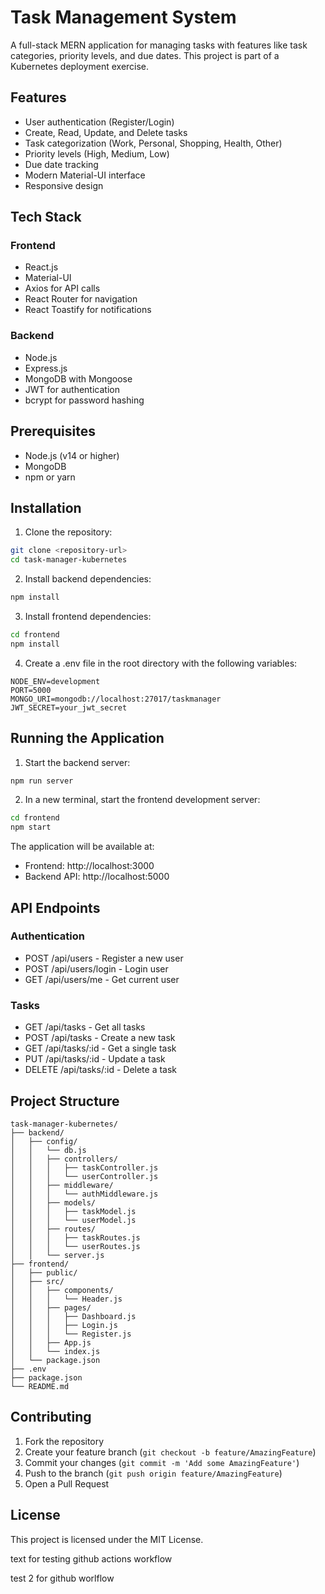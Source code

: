 # Task Management System

A full-stack MERN application for managing tasks with features like task categories, priority levels, and due dates. This project is part of a Kubernetes deployment exercise.

## Features

- User authentication (Register/Login)
- Create, Read, Update, and Delete tasks
- Task categorization (Work, Personal, Shopping, Health, Other)
- Priority levels (High, Medium, Low)
- Due date tracking
- Modern Material-UI interface
- Responsive design

## Tech Stack

### Frontend

- React.js
- Material-UI
- Axios for API calls
- React Router for navigation
- React Toastify for notifications

### Backend

- Node.js
- Express.js
- MongoDB with Mongoose
- JWT for authentication
- bcrypt for password hashing

## Prerequisites

- Node.js (v14 or higher)
- MongoDB
- npm or yarn

## Installation

1. Clone the repository:

```bash
git clone <repository-url>
cd task-manager-kubernetes
```

2. Install backend dependencies:

```bash
npm install
```

3. Install frontend dependencies:

```bash
cd frontend
npm install
```

4. Create a .env file in the root directory with the following variables:

```
NODE_ENV=development
PORT=5000
MONGO_URI=mongodb://localhost:27017/taskmanager
JWT_SECRET=your_jwt_secret
```

## Running the Application

1. Start the backend server:

```bash
npm run server
```

2. In a new terminal, start the frontend development server:

```bash
cd frontend
npm start
```

The application will be available at:

- Frontend: http://localhost:3000
- Backend API: http://localhost:5000

## API Endpoints

### Authentication

- POST /api/users - Register a new user
- POST /api/users/login - Login user
- GET /api/users/me - Get current user

### Tasks

- GET /api/tasks - Get all tasks
- POST /api/tasks - Create a new task
- GET /api/tasks/:id - Get a single task
- PUT /api/tasks/:id - Update a task
- DELETE /api/tasks/:id - Delete a task

## Project Structure

```
task-manager-kubernetes/
├── backend/
│   ├── config/
│   │   └── db.js
│   │   ├── controllers/
│   │   │   ├── taskController.js
│   │   │   └── userController.js
│   │   ├── middleware/
│   │   │   └── authMiddleware.js
│   │   ├── models/
│   │   │   ├── taskModel.js
│   │   │   └── userModel.js
│   │   ├── routes/
│   │   │   ├── taskRoutes.js
│   │   │   └── userRoutes.js
│   │   └── server.js
├── frontend/
│   ├── public/
│   ├── src/
│   │   ├── components/
│   │   │   └── Header.js
│   │   ├── pages/
│   │   │   ├── Dashboard.js
│   │   │   ├── Login.js
│   │   │   └── Register.js
│   │   ├── App.js
│   │   └── index.js
│   └── package.json
├── .env
├── package.json
└── README.md
```

## Contributing

1. Fork the repository
2. Create your feature branch (`git checkout -b feature/AmazingFeature`)
3. Commit your changes (`git commit -m 'Add some AmazingFeature'`)
4. Push to the branch (`git push origin feature/AmazingFeature`)
5. Open a Pull Request

## License

This project is licensed under the MIT License.

text for testing github actions workflow

test 2 for github worlflow
